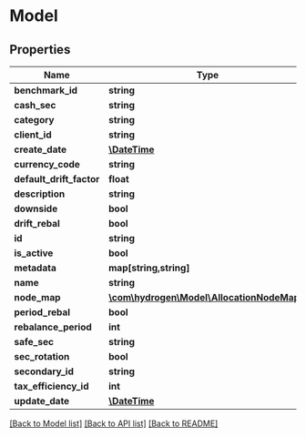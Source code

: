 # Model

## Properties
Name | Type | Description | Notes
------------ | ------------- | ------------- | -------------
**benchmark_id** | **string** | benchmarkId | [optional] 
**cash_sec** | **string** | cashSec | [optional] 
**category** | **string** | category | [optional] 
**client_id** | **string** | clientId | [optional] 
**create_date** | [**\DateTime**](\DateTime.md) |  | [optional] 
**currency_code** | **string** | currency_code | [optional] 
**default_drift_factor** | **float** | defaultDriftFactor | [optional] 
**description** | **string** | description | [optional] 
**downside** | **bool** | downside | [optional] 
**drift_rebal** | **bool** | driftRebal | [optional] 
**id** | **string** |  | [optional] 
**is_active** | **bool** | isActive | [optional] 
**metadata** | **map[string,string]** |  | [optional] 
**name** | **string** | name | 
**node_map** | [**\com\hydrogen\Model\AllocationNodeMap[]**](AllocationNodeMap.md) |  | [optional] 
**period_rebal** | **bool** | periodRebal | [optional] 
**rebalance_period** | **int** | rebalancePeriod | [optional] 
**safe_sec** | **string** | safeSec | [optional] 
**sec_rotation** | **bool** | secRotation | [optional] 
**secondary_id** | **string** |  | [optional] 
**tax_efficiency_id** | **int** | taxEfficiencyId | [optional] 
**update_date** | [**\DateTime**](\DateTime.md) |  | [optional] 

[[Back to Model list]](../README.md#documentation-for-models) [[Back to API list]](../README.md#documentation-for-api-endpoints) [[Back to README]](../README.md)


